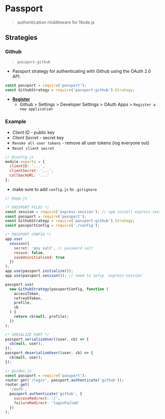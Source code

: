 # Passport

> authentication middleware for Node.js

## Strategies

### Github

> `passport-github`

- Passport strategy for authenticating with Github using the OAuth 2.0 API.

```javascript
const passport = require('passport');
const GithubStrategy = require('passport-github').Strategy;
```

- [**Register**](https://github.com/settings/applications/new)
  - Github > Settings > Developer Settings > OAuth Apps > `Register a new application`

### Example

- _Client ID_ - public key
- _Client Secret_ - secret key
- `Revoke all user tokens` - remove all user tokens (log everyone out)
- `Reset client secret`

```javascript
// @config.js
module.exports = {
  clientID: '...',
  clientSecret: '...',
  callbackURL: '...'
};
```

- make sure to add `config.js` to `.gitignore`

```javascript
// @app.js

/* PASSPORT FILES */
const session = require('express-session'); // npm install express-session
const passport = require('passport');
const GithubStrategy = require('passport-github').Strategy;
const passportConfig = require('./config');

/* PASSPORT CONFIG */
app.use(
  session({
    secret: 'any salt', // password salt
    resave: false,
    saveUninitialized: true
  })
);
app.use(passport.initialize());
app.use(passport.session()); // need to setup `express-session`

passport.use(
  new GithubStrategy(passportConfig, function (
    accessToken,
    refreshToken,
    profile,
    cb
  ) {
    return cb(null, profile);
  })
);

/* SERIALIZE PART */
passport.serializeUser((user, cb) => {
  cb(null, user);
});
passport.deserializeUser((user, cb) => {
  cb(null, user);
});
```

```javascript
// @index.js
const passport = require('passport');
router.get('/login', passport.authenticate('github'));
router.get(
  '/auth',
  passport.authenticate('github', {
    successRedirect: '/',
    failureRedirect: 'loginFailed'
  })
);
```
